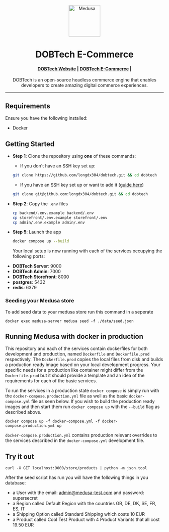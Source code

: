 <p align="center">
  <a href="https://www.medusajs.com">
    <img alt="Medusa" src="https://user-images.githubusercontent.com/7554214/153162406-bf8fd16f-aa98-4604-b87b-e13ab4baf604.png" width="100" />
  </a>
</p>
<h1 align="center">
  DOBTech E-Commerce
</h1>

<h4 align="center">
  <a href="https://github.com/medusajs/admin">DOBTech Website</a> |
  <a href="https://www.medusajs.com">DOBTech E-Commerce</a> |
</h4>

<p align="center">
DOBTech is an open-source headless commerce engine that enables developers to create amazing digital commerce experiences.
</p>

---

## Requirements

Ensure you have the following installed:

-   Docker

## Getting Started

-   **Step 1**: Clone the repository using **one** of these commands:

    -   If you don't have an SSH key set up:

    ```bash
    git clone https://github.com/longdx304/dobtech.git && cd dobtech
    ```

    -   If you have an SSH key set up or want to add it ([guide here](https://docs.github.com/en/authentication/connecting-to-github-with-ssh/adding-a-new-ssh-key-to-your-github-account))

    ```bash
    git clone git@github.com:longdx304/dobtech.git && cd dobtech
    ```

-   **Step 2**: Copy the `.env` files

    ```bash
    cp backend/.env.example backend/.env
    cp storefront/.env.example storefront/.env
    cp admin/.env.example admin/.env
    ```

-   **Step 5**: Launch the app

    ```bash
    docker compose up --build
    ```

    Your local setup is now running with each of the services occupying the following ports:

<ul>
  <li><b>DOBTech Server</b>: 9000
  <li><b>DOBTech Admin</b>: 7000
  <li><b>DOBTech Storefront</b>: 8000
  <li><b>postgres</b>: 5432
  <li><b>redis</b>: 6379
</ul>

### Seeding your Medusa store

To add seed data to your medusa store run this command in a seperate

```
docker exec medusa-server medusa seed -f ./data/seed.json
```

## Running Medusa with docker in production

This repository and each of the services contain dockerfiles for both development and production, named `Dockerfile` and `Dockerfile.prod` respectively. The `Dockerfile.prod` copies the local files from disk and builds a production ready image based on your local development progress. Your specific needs for a production like container might differ from the `Dockerfile.prod` but it should provide a template and an idea of the requirements for each of the basic services.

To run the services in a production state `docker compose` is simply run with the `docker-compose.production.yml` file as well as the basic `docker-compose.yml` file as seen below. If you wish to build the production ready images and then start them run `docker compose up` with the `--build` flag as described above.

```
docker compose up -f docker-compose.yml -f docker-compose.production.yml up
```

`docker-compose.production.yml` contains production relevant overrides to the services described in the `docker-compose.yml` development file.

## Try it out

```
curl -X GET localhost:9000/store/products | python -m json.tool
```

After the seed script has run you will have the following things in you database:

- a User with the email: admin@medusa-test.com and password: supersecret
- a Region called Default Region with the countries GB, DE, DK, SE, FR, ES, IT
- a Shipping Option called Standard Shipping which costs 10 EUR
- a Product called Cool Test Product with 4 Product Variants that all cost 19.50 EUR
